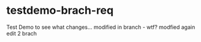 # testdemo-brach-req

Test Demo to see what changes...
modified in branch - wtf? modfied again
 edit 2 brach

